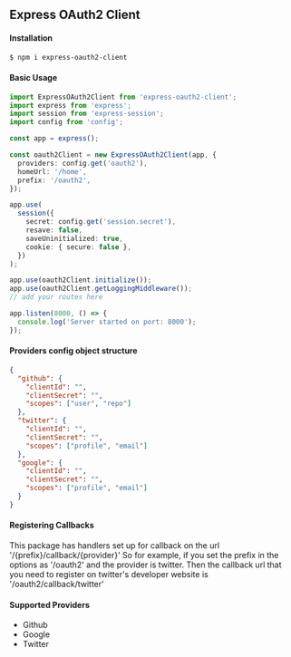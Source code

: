 ## Express OAuth2 Client

#### Installation

```bash
$ npm i express-oauth2-client
```

#### Basic Usage

```ts
import ExpressOAuth2Client from 'express-oauth2-client';
import express from 'express';
import session from 'express-session';
import config from 'config';

const app = express();

const oauth2Client = new ExpressOAuth2Client(app, {
  providers: config.get('oauth2'),
  homeUrl: '/home',
  prefix: '/oauth2',
});

app.use(
  session({
    secret: config.get('session.secret'),
    resave: false,
    saveUninitialized: true,
    cookie: { secure: false },
  })
);

app.use(oauth2Client.initialize());
app.use(oauth2Client.getLoggingMiddleware());
// add your routes here

app.listen(8000, () => {
  console.log('Server started on port: 8000');
});
```

#### Providers config object structure

```json
{
  "github": {
    "clientId": "",
    "clientSecret": "",
    "scopes": ["user", "repo"]
  },
  "twitter": {
    "clientId": "",
    "clientSecret": "",
    "scopes": ["profile", "email"]
  },
  "google": {
    "clientId": "",
    "clientSecret": "",
    "scopes": ["profile", "email"]
  }
}
```

#### Registering Callbacks

This package has handlers set up for callback on the url '/{prefix}/callback/{provider}'
So for example, if you set the prefix in the options as '/oauth2' and the provider is twitter. Then the callback url that you need to register on twitter's developer website is '/oauth2/callback/twitter'

#### Supported Providers

- Github
- Google
- Twitter

